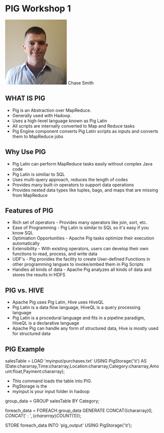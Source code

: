 # PIG Workshop 1
![](resources/smith.png) 
Chase Smith


## WHAT IS PIG
* Pig is an Abstraction over MapReduce.
* Generally used with Hadoop.
* Uses a high-level language known as Pig Latin
* All scripts are internally converted to Map and Reduce tasks
* Pig Engine component converts Pig Latin scripts as inputs and converts them to MapReduce jobs

## Why Use PIG
* Pig Latin can perform MapReduce tasks easily without complex Java code
* Pig Latin is similiar to SQL
* Uses multi-query approach, reduces the length of codes
* Provides many built-in operators to support data operations
* Provides nested data types like tuples, bags, and maps that are missing from MapReduce

## Features of PIG
* Rich set of operators - Provides many operators like join, sort, etc.
* Ease of Programming - Pig Latin is similar to SQL so it's easy if you know SQL
* Optimiation Opportunities - Apache Pig tasks optimize their execution automatically
* Extensibility - With existing operators, users can develop their own functions to read, process, and write data
* UDF's - Pig provides the facility to create User-defined Functions in other programming langues to invoke/embed them in Pig Scripts
* Handles all kinds of data - Apache Pig analyzes all kinds of data and stores the results in HDFS

## PIG vs. HIVE
* Apache Pig uses Pig Latin, Hive uses HiveQL
* Pig Latin is a data flow language, HiveQL is a query processing language
* Pig Latin is a procedural language and fits in a pipeline paradigm, HiveQL is a declarative language
* Apache Pig can handle any form of structured data, Hive is mostly used for structured data

## PIG Example


salesTable = LOAD 'myinput/purchases.txt' USING PigStorage('\t') AS (Date:chararray,Time:chararray,Location:chararray,Category:chararray,Amount:float,Payment:chararray);
- This command loads the table into PIG.
- PigStorage is the 
- myinput is your input folder in hadoop

group_data = GROUP salesTable BY Category;

foreach_data = FOREACH group_data GENERATE CONCAT((chararray)$0,CONCAT(':',(chararray)COUNT($1)));

STORE foreach_data INTO 'pig_output' USING PigStorage('\t');
